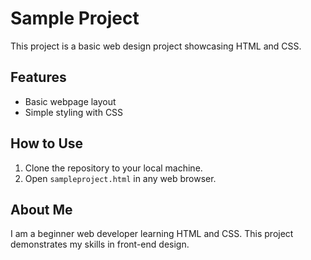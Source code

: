 # Sample Project

This project is a basic web design project showcasing HTML and CSS.

## Features
- Basic webpage layout
- Simple styling with CSS

## How to Use
1. Clone the repository to your local machine.
2. Open `sampleproject.html` in any web browser.

## About Me
I am a beginner web developer learning HTML and CSS. This project demonstrates my skills in front-end design.
